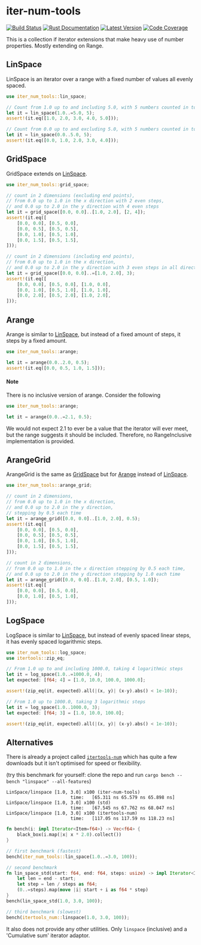 # iter-num-tools

[![Build Status](https://img.shields.io/github/actions/workflow/status/conradludgate/iter-num-tools/test.yml?branch=main&style=flat-square)][actions]
[![Rust Documentation](https://img.shields.io/crates/v/iter-num-tools?color=blue&label=docs&style=flat-square)][docs.rs]
[![Latest Version](https://img.shields.io/crates/d/iter-num-tools?style=flat-square)][crates.io]
[![Code Coverage](https://img.shields.io/codecov/c/gh/conradludgate/iter-num-tools?style=flat-square)][codecov]

[actions]: https://github.com/conradludgate/iter-num-tools/actions?query=branch%3Amain
[crates.io]: https://crates.io/crates/iter_num_tools
[docs.rs]: https://docs.rs/iter_num_tools
[codecov]: https://codecov.io/gh/conradludgate/iter-num-tools

This is a collection if iterator extensions that make heavy use of number properties. Mostly extending on Range.

## LinSpace

LinSpace is an iterator over a range with a fixed number of values all evenly spaced.

```rust
use iter_num_tools::lin_space;

// Count from 1.0 up to and including 5.0, with 5 numbers counted in total
let it = lin_space(1.0..=5.0, 5);
assert!(it.eq([1.0, 2.0, 3.0, 4.0, 5.0]));

// Count from 0.0 up to and excluding 5.0, with 5 numbers counted in total
let it = lin_space(0.0..5.0, 5);
assert!(it.eq([0.0, 1.0, 2.0, 3.0, 4.0]));
```

## GridSpace

GridSpace extends on [LinSpace](#linspace).

```rust
use iter_num_tools::grid_space;

// count in 2 dimensions (excluding end points),
// from 0.0 up to 1.0 in the x direction with 2 even steps,
// and 0.0 up to 2.0 in the y direction with 4 even steps
let it = grid_space([0.0, 0.0]..[1.0, 2.0], [2, 4]);
assert!(it.eq([
    [0.0, 0.0], [0.5, 0.0],
    [0.0, 0.5], [0.5, 0.5],
    [0.0, 1.0], [0.5, 1.0],
    [0.0, 1.5], [0.5, 1.5],
]));

// count in 2 dimensions (including end points),
// from 0.0 up to 1.0 in the x direction,
// and 0.0 up to 2.0 in the y direction with 3 even steps in all directions
let it = grid_space([0.0, 0.0]..=[1.0, 2.0], 3);
assert!(it.eq([
    [0.0, 0.0], [0.5, 0.0], [1.0, 0.0],
    [0.0, 1.0], [0.5, 1.0], [1.0, 1.0],
    [0.0, 2.0], [0.5, 2.0], [1.0, 2.0],
]));
```

## Arange

Arange is similar to [LinSpace](#linspace), but instead of a fixed amount of steps, it steps by a fixed amount.

```rust
use iter_num_tools::arange;

let it = arange(0.0..2.0, 0.5);
assert!(it.eq([0.0, 0.5, 1.0, 1.5]));
```

#### Note

There is no inclusive version of arange. Consider the following

```rust
use iter_num_tools::arange;

let it = arange(0.0..=2.1, 0.5);
```

We would not expect 2.1 to ever be a value that the iterator will ever meet, but the range suggests it should be included. Therefore, no RangeInclusive implementation is provided.

## ArangeGrid

ArangeGrid is the same as [GridSpace](#gridspace) but for [Arange](#arange) instead of [LinSpace](#linspace).

```rust
use iter_num_tools::arange_grid;

// count in 2 dimensions,
// from 0.0 up to 1.0 in the x direction,
// and 0.0 up to 2.0 in the y direction,
// stepping by 0.5 each time
let it = arange_grid([0.0, 0.0]..[1.0, 2.0], 0.5);
assert!(it.eq([
    [0.0, 0.0], [0.5, 0.0],
    [0.0, 0.5], [0.5, 0.5],
    [0.0, 1.0], [0.5, 1.0],
    [0.0, 1.5], [0.5, 1.5],
]));

// count in 2 dimensions,
// from 0.0 up to 1.0 in the x direction stepping by 0.5 each time,
// and 0.0 up to 2.0 in the y direction stepping by 1.0 each time
let it = arange_grid([0.0, 0.0]..[1.0, 2.0], [0.5, 1.0]);
assert!(it.eq([
    [0.0, 0.0], [0.5, 0.0],
    [0.0, 1.0], [0.5, 1.0],
]));
```

## LogSpace

LogSpace is similar to [LinSpace](#linspace), but instead of evenly spaced linear steps, it has evenly spaced logarithmic steps.

```rust
use iter_num_tools::log_space;
use itertools::zip_eq;

// From 1.0 up to and including 1000.0, taking 4 logarithmic steps
let it = log_space(1.0..=1000.0, 4);
let expected: [f64; 4] = [1.0, 10.0, 100.0, 1000.0];

assert!(zip_eq(it, expected).all(|(x, y)| (x-y).abs() < 1e-10));

// From 1.0 up to 1000.0, taking 3 logarithmic steps
let it = log_space(1.0..1000.0, 3);
let expected: [f64; 3] = [1.0, 10.0, 100.0];

assert!(zip_eq(it, expected).all(|(x, y)| (x-y).abs() < 1e-10));
```

## Alternatives

There is already a project called [`itertools-num`](https://docs.rs/itertools-num/0.1.3/itertools_num/) which has quite a few downloads but it
isn't optimised for speed or flexibility.

(try this benchmark for yourself: clone the repo and run `cargo bench --bench "linspace" --all-features`)

```
LinSpace/linspace [1.0, 3.0] x100 (iter-num-tools)
                        time:   [65.311 ns 65.579 ns 65.898 ns]
LinSpace/linspace [1.0, 3.0] x100 (std)
                        time:   [67.545 ns 67.762 ns 68.047 ns]
LinSpace/linspace [1.0, 3.0] x100 (itertools-num)
                        time:   [117.05 ns 117.59 ns 118.23 ns]
```

```rust
fn bench(i: impl Iterator<Item=f64>) -> Vec<f64> {
    black_box(i.map(|x| x * 2.0).collect())
}

// first benchmark (fastest)
bench(iter_num_tools::lin_space(1.0..=3.0, 100));

// second benchmark
fn lin_space_std(start: f64, end: f64, steps: usize) -> impl Iterator<Item = f64> {
    let len = end - start;
    let step = len / steps as f64;
    (0..=steps).map(move |i| start + i as f64 * step)
}
bench(lin_space_std(1.0, 3.0, 100));

// third benchmark (slowest)
bench(itertools_num::linspace(1.0, 3.0, 100));
```

It also does not provide any other utilities. Only `linspace` (inclusive) and a 'Cumulative sum' iterator adaptor.
